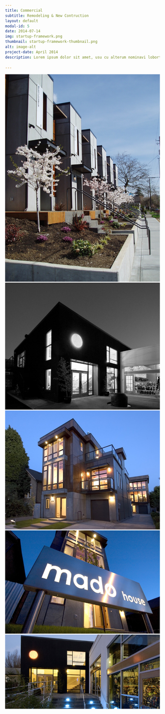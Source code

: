 ```yaml
---
title: Commercial
subtitle: Remodeling & New Contruction
layout: default
modal-id: 5
date: 2014-07-14
img: startup-framework.png
thumbnail: startup-framework-thumbnail.png
alt: image-alt
project-date: April 2014
description: Lorem ipsum dolor sit amet, usu cu alterum nominavi lobortis. At duo novum diceret. Tantas apeirian vix et, usu sanctus postulant inciderint ut, populo diceret necessitatibus in vim. Cu eum dicam feugiat noluisse.

---
```


<img src="img/portfolio/commercial/1.jpg" class="img-responsive img-centered" alt="{{ post.alt }}">
<img src="img/portfolio/commercial/2.jpg" class="img-responsive img-centered" alt="{{ post.alt }}">
<img src="img/portfolio/commercial/3.jpg" class="img-responsive img-centered" alt="{{ post.alt }}">
<img src="img/portfolio/commercial/4.jpg" class="img-responsive img-centered" alt="{{ post.alt }}">
<img src="img/portfolio/commercial/5.jpg" class="img-responsive img-centered" alt="{{ post.alt }}">
